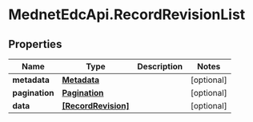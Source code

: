 # MednetEdcApi.RecordRevisionList

## Properties

Name | Type | Description | Notes
------------ | ------------- | ------------- | -------------
**metadata** | [**Metadata**](Metadata.md) |  | [optional] 
**pagination** | [**Pagination**](Pagination.md) |  | [optional] 
**data** | [**[RecordRevision]**](RecordRevision.md) |  | [optional] 



